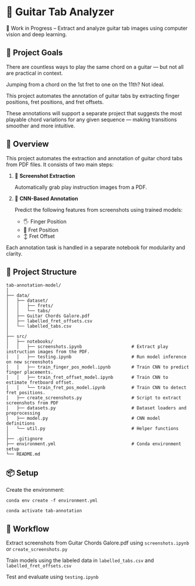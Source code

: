 # 🎸 Guitar Tab Analyzer
🚧 Work in Progress – Extract and analyze guitar tab images using computer vision and deep learning.


## 🎯 Project Goals

There are countless ways to play the same chord on a guitar — but not all are practical in context. 

Jumping from a chord on the 1st fret to one on the 11th? Not ideal.

This project automates the annotation of guitar tabs by extracting finger positions, fret positions, and fret offsets.

These annotations will support a separate project that suggests the most playable chord variations for any given sequence — making transitions smoother and more intuitive.

## 📌 Overview
This project automates the extraction and annotation of guitar chord tabs from PDF files. It consists of two main steps:

1. 📄 **Screenshot Extraction**
   
   Automatically grab play instruction images from a PDF.


2. 🧠 **CNN-Based Annotation**

   Predict the following features from screenshots using trained models:
      + 🖐️ Finger Position
      + 🎸 Fret Position
      + ↕️ Fret Offset

Each annotation task is handled in a separate notebook for modularity and clarity.

## 📁 Project Structure

    tab-annotation-model/
    │
    ├── data/
    │   ├── dataset/
    │   │   ├── frets/
    │   │   └── tabs/
    │   ├── Guitar Chords Galore.pdf
    │   ├── labelled_fret_offsets.csv
    │   └── labelled_tabs.csv
    │
    ├── src/
    │   ├── notebooks/
    │   │   ├── screenshots.ipynb                   # Extract play instruction images from the PDF.
    │   │   ├── testing.ipynb                       # Run model inference on new screenshots
    │   │   ├── train_finger_pos_model.ipynb        # Train CNN to predict finger placements.
    │   │   ├── train_fret_offset_model.ipynb       # Train CNN to estimate fretboard offset.
    │   │   └── train_fret_pos_model.ipynb          # Train CNN to detect fret positions.
    │   ├── create_screenshots.py                   # Script to extract screenshots from PDF
    │   ├── datasets.py                             # Dataset loaders and preprocessing
    │   ├── model.py                                # CNN model definitions
    │   └── util.py                                 # Helper functions
    │
    ├── .gitignore
    ├── environment.yml                             # Conda environment setup
    └── README.md

## 📦 Setup

Create the environment:

``
conda env create -f environment.yml
``

``
conda activate tab-annotation
``

## 🔄 Workflow

Extract screenshots from Guitar Chords Galore.pdf using `screenshots.ipynb` or `create_screenshots.py`

Train models using the labeled data in `labelled_tabs.csv` and `labelled_fret_offsets.csv`

Test and evaluate using `testing.ipynb`